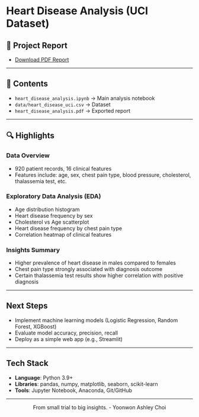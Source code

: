 # Heart Disease Analysis (UCI Dataset)

## 📄 Project Report
- [Download PDF Report](https://github.com/yoonwonchoi/heart-disease-analysis/blob/main/heart_disease_analysis.pdf?raw=1)

---

## 📂 Contents
- `heart_disease_analysis.ipynb` → Main analysis notebook
- `data/heart_disease_uci.csv` → Dataset
- `heart_disease_analysis.pdf` → Exported report

---

## 🔍 Highlights

### Data Overview
- 920 patient records, 16 clinical features
- Features include: age, sex, chest pain type, blood pressure, cholesterol, thalassemia test, etc.

### Exploratory Data Analysis (EDA)
- Age distribution histogram
- Heart disease frequency by sex
- Cholesterol vs Age scatterplot
- Heart disease frequency by chest pain type
- Correlation heatmap of clinical features  

### Insights Summary
- Higher prevalence of heart disease in males compared to females  
- Chest pain type strongly associated with diagnosis outcome  
- Certain thalassemia test results show higher correlation with positive diagnosis  

---

## Next Steps
- Implement machine learning models (Logistic Regression, Random Forest, XGBoost)  
- Evaluate model accuracy, precision, recall  
- Deploy as a simple web app (e.g., Streamlit)  

---

## Tech Stack
- **Language**: Python 3.9+
- **Libraries**: pandas, numpy, matplotlib, seaborn, scikit-learn
- **Tools**: Jupyter Notebook, Anaconda, Git/GitHub

---
<p align="center">From small trial to big insights. - Yoonwon Ashley Choi</p>

